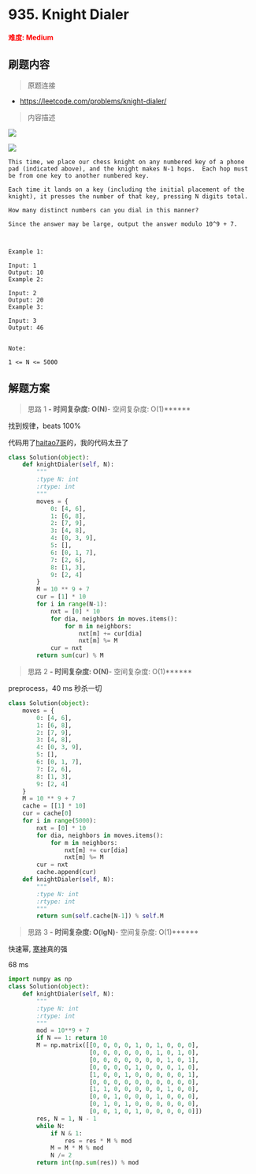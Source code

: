 # 935. Knight Dialer

**<font color=red>难度: Medium</font>**

## 刷题内容

> 原题连接

* https://leetcode.com/problems/knight-dialer/

> 内容描述

![](https://github.com/apachecn/awesome-algorithm/blob/master/images/935/knight.png)

![](https://github.com/apachecn/awesome-algorithm/blob/master/images/935/keypad.png)

```
This time, we place our chess knight on any numbered key of a phone pad (indicated above), and the knight makes N-1 hops.  Each hop must be from one key to another numbered key.

Each time it lands on a key (including the initial placement of the knight), it presses the number of that key, pressing N digits total.

How many distinct numbers can you dial in this manner?

Since the answer may be large, output the answer modulo 10^9 + 7.

 

Example 1:

Input: 1
Output: 10
Example 2:

Input: 2
Output: 20
Example 3:

Input: 3
Output: 46
 

Note:

1 <= N <= 5000
```

## 解题方案

> 思路 1
******- 时间复杂度: O(N)******- 空间复杂度: O(1)******


找到规律，beats 100%

代码用了[haitao7哥](https://leetcode.com/haitao7/)的，我的代码太丑了

```python
class Solution(object):
    def knightDialer(self, N):
        """
        :type N: int
        :rtype: int
        """
        moves = {
            0: [4, 6],
            1: [6, 8],
            2: [7, 9],
            3: [4, 8],
            4: [0, 3, 9],
            5: [],
            6: [0, 1, 7],
            7: [2, 6],
            8: [1, 3],
            9: [2, 4] 
        }
        M = 10 ** 9 + 7
        cur = [1] * 10
        for i in range(N-1):
            nxt = [0] * 10
            for dia, neighbors in moves.items():
                for m in neighbors:
                    nxt[m] += cur[dia]
                    nxt[m] %= M
            cur = nxt
        return sum(cur) % M
```



> 思路 2
******- 时间复杂度: O(N)******- 空间复杂度: O(1)******

preprocess，40 ms 秒杀一切

```python
class Solution(object):
    moves = {
        0: [4, 6],
        1: [6, 8],
        2: [7, 9],
        3: [4, 8],
        4: [0, 3, 9],
        5: [],
        6: [0, 1, 7],
        7: [2, 6],
        8: [1, 3],
        9: [2, 4] 
    }
    M = 10 ** 9 + 7
    cache = [[1] * 10]
    cur = cache[0]
    for i in range(5000):
        nxt = [0] * 10
        for dia, neighbors in moves.items():
            for m in neighbors:
                nxt[m] += cur[dia]
                nxt[m] %= M
        cur = nxt
        cache.append(cur)
    def knightDialer(self, N):
        """
        :type N: int
        :rtype: int
        """
        return sum(self.cache[N-1]) % self.M
```


> 思路 3
******- 时间复杂度: O(lgN)******- 空间复杂度: O(1)******

快速幂, [寒神](https://leetcode.com/problems/knight-dialer/discuss/189252/O(logN))真的强

68 ms

```python
import numpy as np
class Solution(object):
    def knightDialer(self, N):
        """
        :type N: int
        :rtype: int
        """
        mod = 10**9 + 7
        if N == 1: return 10
        M = np.matrix([[0, 0, 0, 0, 1, 0, 1, 0, 0, 0],
                       [0, 0, 0, 0, 0, 0, 1, 0, 1, 0],
                       [0, 0, 0, 0, 0, 0, 0, 1, 0, 1],
                       [0, 0, 0, 0, 1, 0, 0, 0, 1, 0],
                       [1, 0, 0, 1, 0, 0, 0, 0, 0, 1],
                       [0, 0, 0, 0, 0, 0, 0, 0, 0, 0],
                       [1, 1, 0, 0, 0, 0, 0, 1, 0, 0],
                       [0, 0, 1, 0, 0, 0, 1, 0, 0, 0],
                       [0, 1, 0, 1, 0, 0, 0, 0, 0, 0],
                       [0, 0, 1, 0, 1, 0, 0, 0, 0, 0]])
        res, N = 1, N - 1
        while N:
            if N & 1:
                res = res * M % mod
            M = M * M % mod
            N /= 2
        return int(np.sum(res)) % mod
```


        
        
        
        
        
        
        
        
        
        
        
        
        
        
        
        
        
        
        
        
        
        
        
        
        
        
        
        
        
        
        
        
        
